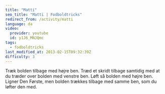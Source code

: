 ```yaml
---
title: "Matti"
seo_title: "Matti | Fodboldtricks"
redirect_from: /activity/matti
language: da
video:
  provider: youtube
  id: y1J6_MNJQmc
tags:
  - fodboldtricks
last_modified_at: 2013-02-15T09:32:39Z
difficulty: 3
---
```


Træk bolden tilbage med højre ben. Træd et skridt tilbage samtidig med at du
træder over bolden med venstre ben. Løft så bolden med højre ben. Ligner
Den Første, men bolden trækkes tilbage med samme ben, som du løfter den
med.
